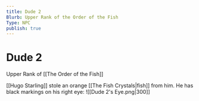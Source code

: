 ```yaml
---
title: Dude 2
Blurb: Upper Rank of the Order of the Fish
Type: NPC
publish: true
---
```


# Dude 2

Upper Rank of [[The Order of the Fish]]

[[Hugo Starling]] stole an orange [[The Fish Crystals|fish]] from him. He has black markings on his right eye:
![[Dude 2's Eye.png|300]]
